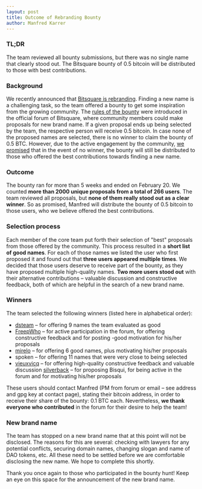 ```yaml
---
layout: post
title: Outcome of Rebranding Bounty
author: Manfred Karrer
---
```

### TL;DR
<!--more-->
The team reviewed all bounty submissions, but there was no single name that clearly stood out. The Bitsquare bounty of 0.5 bitcoin will be distributed to those with best contributions.


### Background

We recently announced that [Bitsquare is rebranding][1]. Finding a new name is a challenging task, so the team offered a bounty to get some inspiration from the growing community. The [rules of the bounty][2] were introduced in the official forum of Bitsquare, where community members could make proposals for new brand name. If a given proposal ends up being selected by the team, the respective person will receive 0.5 bitcoin. In case none of the proposed names are selected, there is no winner to claim the bounty of 0.5 BTC. However, due to the active engagement by the community, [we promised][3] that in the event of no winner, the bounty will still be distributed to those who offered the best contributions towards finding a new name.

### Outcome

The bounty ran for more than 5 weeks and ended on February 20. We counted **more than 2000 unique proposals from a total of 266 users**. The team reviewed all proposals, but **none of them really stood out as a clear winner**. So as promised, Manfred will distribute the bounty of 0.5 bitcoin to those users, who we believe offered the best contributions.

### Selection process

Each member of the core team put forth their selection of "best" proposals from those offered by the community. This process resulted in a **short list of good names**. For each of those names we listed the user who first proposed it and found out that **three users appeared multiple times**. We decided that those users deserve to receive part of the bounty, as they have proposed multiple high-quality names. **Two more users stood out** with their alternative contributions – valuable discussion and constructive feedback, both of which are helpful in the search of a new brand name.

### Winners

The team selected the following winners (listed here in alphabetical order):

 - [dsteam][4] – for offering 9 names the team evaluated as good
 - [FreepWho][5] – for active participation in the forum, for offering constructive feedback and for posting  -good motivation for his/her proposals
 - [mirelo][6] – for offering 6 good names, plus motivating his/her proposals
 - spoken – for offering 11 names that were very close to being selected
 - [vieuxvicq][8] – for offering high-quality constructive feedback and valuable discussion
 [silverback][9] – for proposing Bisqui, for being active in the forum and for motivating his/her proposals

These users should contact Manfred (PM from forum or email – see address and gpg key at contact page), stating their bitcoin address, in order to receive their share of the bounty: 0.1 BTC each. Nevertheless, **we thank everyone who contributed** in the forum for their desire to help the team!

### New brand name

The team has stopped on a new brand name that at this point will not be disclosed. The reasons for this are several: checking with lawyers for any potential conflicts, securing domain names, changing slogan and name of DAO tokens, etc. All these need to be settled before we are comfortable disclosing the new name. We hope to complete this shortly.

Thank you once again to those who participated in the bounty hunt! Keep an eye on this space for the announcement of the new brand name.

[1]: /blog/bitsquare-is-rebranding
[2]: https://forum.bitsquare.io/t/bitsquare-bounty-0-5-btc-for-new-brand-name/1133
[3]: https://forum.bitsquare.io/t/bitsquare-bounty-0-5-btc-for-new-brand-name/1133/401
[4]: https://forum.bitsquare.io/users/dsteam/activity
[5]: https://forum.bitsquare.io/users/freepwho/activity
[6]: https://forum.bitsquare.io/users/mirelo/activity
[8]: https://forum.bitsquare.io/users/vieuxvicq/activity
[9]: https://forum.bitsquare.io/users/silverback/activity
